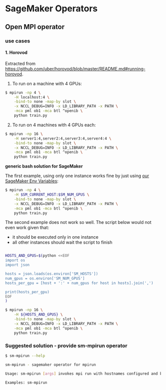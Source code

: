 
# SageMaker Operators

## Open MPI operator

### use cases

#### 1. Horovod
Extracted from https://github.com/uber/horovod/blob/master/README.md#running-horovod.

1. To run on a machine with 4 GPUs:

```bash
$ mpirun -np 4 \
    -H localhost:4 \
    -bind-to none -map-by slot \
    -x NCCL_DEBUG=INFO -x LD_LIBRARY_PATH -x PATH \
    -mca pml ob1 -mca btl ^openib \
    python train.py
```

2. To run on 4 machines with 4 GPUs each:

```bash
$ mpirun -np 16 \
    -H server1:4,server2:4,server3:4,server4:4 \
    -bind-to none -map-by slot \
    -x NCCL_DEBUG=INFO -x LD_LIBRARY_PATH -x PATH \
    -mca pml ob1 -mca btl ^openib \
    python train.py
```

**generic bash solution for SageMaker**

The first example, using only one instance works fine by just using [our SageMaker Env Variables](https://github.com/mvsusp/sagemaker-containers/tree/master#sm_hosts):

```bash
$ mpirun -np 4 \
    -H $SM_CURRENT_HOST:$SM_NUM_GPUS \
    -bind-to none -map-by slot \
    -x NCCL_DEBUG=INFO -x LD_LIBRARY_PATH -x PATH \
    -mca pml ob1 -mca btl ^openib \
    python train.py
```
The second example does not work so well. The script below would not even work given that:
- it should be executed only in one instance
- all other instances should wait the script to finish

```bash

HOSTS_AND_GPUS=$(python <<EOF
import os
import json

hosts = json.loads(os.environ['SM_HOSTS'])
num_gpus = os.environ['SM_NUM_GPUS']
hosts_per_gpu = [host + ':' + num_gpus for host in hosts].join(',')

print(hosts_per_gpu)
EOF
)

$ mpirun -np 16 \
    -H ${HOSTS_AND_GPUS} \
    -bind-to none -map-by slot \
    -x NCCL_DEBUG=INFO -x LD_LIBRARY_PATH -x PATH \
    -mca pml ob1 -mca btl ^openib \
    python train.py
```

### Suggested solution - provide sm-mpirun operator

```bash
$ sm-mpirun --help

sm-mpirun - sagemaker operator for mpirun

Usage: sm-mpirun [args] invokes mpi run with hostnames configured and best settings

Examples: sm-mpirun
```
